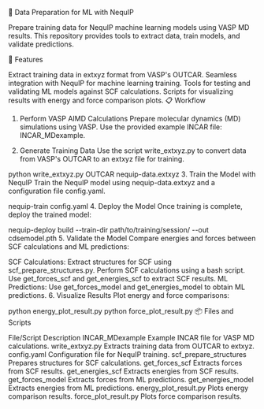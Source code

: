 🚀 Data Preparation for ML with NequIP

Prepare training data for NequIP machine learning models using VASP MD results. This repository provides tools to extract data, train models, and validate predictions.

🌟 Features

Extract training data in extxyz format from VASP's OUTCAR.
Seamless integration with NequIP for machine learning training.
Tools for testing and validating ML models against SCF calculations.
Scripts for visualizing results with energy and force comparison plots.
📋 Workflow

1. Perform VASP AIMD Calculations
Prepare molecular dynamics (MD) simulations using VASP. Use the provided example INCAR file: INCAR_MDexample.

2. Generate Training Data
Use the script write_extxyz.py to convert data from VASP's OUTCAR to an extxyz file for training.

python write_extxyz.py OUTCAR nequip-data.extxyz
3. Train the Model with NequIP
Train the NequIP model using nequip-data.extxyz and a configuration file config.yaml.

nequip-train config.yaml
4. Deploy the Model
Once training is complete, deploy the trained model:

nequip-deploy build --train-dir path/to/training/session/ --out cdsemodel.pth
5. Validate the Model
Compare energies and forces between SCF calculations and ML predictions:

SCF Calculations:
Extract structures for SCF using scf_prepare_structures.py.
Perform SCF calculations using a bash script.
Use get_forces_scf and get_energies_scf to extract SCF results.
ML Predictions:
Use get_forces_model and get_energies_model to obtain ML predictions.
6. Visualize Results
Plot energy and force comparisons:

python energy_plot_result.py
python force_plot_result.py
📦 Files and Scripts

File/Script	Description
INCAR_MDexample	Example INCAR file for VASP MD calculations.
write_extxyz.py	Extracts training data from OUTCAR to extxyz.
config.yaml	Configuration file for NequIP training.
scf_prepare_structures	Prepares structures for SCF calculations.
get_forces_scf	Extracts forces from SCF results.
get_energies_scf	Extracts energies from SCF results.
get_forces_model	Extracts forces from ML predictions.
get_energies_model	Extracts energies from ML predictions.
energy_plot_result.py	Plots energy comparison results.
force_plot_result.py	Plots force comparison results.

